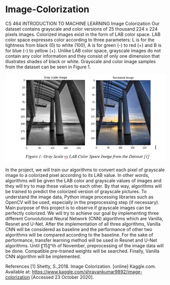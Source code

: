 # Image-Colorization
CS 464 INTRODUCTION TO MACHINE LEARNING
Image Colorization
Our dataset contains grayscale and color versions of 25 thousand 224 x 224 pixels images. Colorized images exist in the form of LAB color space. LAB color space expresses color according to three parameters: L is for the lightness from black (0) to white (100), A is for green (-) to red (+) and B is for blue (-) to yellow (+). Unlike LAB color space, grayscale images do not contain any color information and they consist of only one dimension that illustrates shades of black or white. Grayscale and color image samples from the dataset can be seen in Figure 1.

![image](image.png)

In the project, we will train our algorithms to convert each pixel of grayscale image to a colorized pixel according to its LAB value. In other words, algorithms will be given the LAB color and grayscale values of images and they will try to map these values to each other. By that way, algorithms will be trained to predict the colorized version of grayscale pictures. To understand the image data, Python image processing libraries such as OpenCV will be used, especially in the preprocessing step (if necessary).
Main purpose of this project is to observe if grayscale images can be perfectly colorized. We will try to achieve our goal by implementing three different Convolutional Neural Network (CNN) algorithms which are Vanilla, Resnet and U-Net. After the implementation of all three algorithms, Vanilla CNN will be considered as baseline and the performance of other two algorithms will be compared according to the baseline. For the sake of performance, transfer learning method will be used in Resnet and U-Net algorithms.
Until 〖15〗^th of November, preprocessing of the image data will be done. Compatible pre-trained weights will be searched. Finally, Vanilla CNN algorithm will be implemented.

References
[1]	Shetty, S.,2018. Image Colorization. [online] Kaggle.com. Available at: <https://www.kaggle.com/shravankumar9892/image-colorization> [Accessed 23 October 2020].
